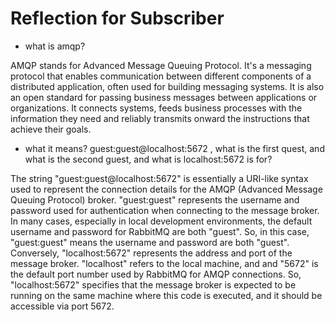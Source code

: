 # Reflection for Subscriber

- what is amqp?

AMQP stands for Advanced Message Queuing Protocol. It's a messaging protocol that enables communication between different components of a distributed application, often used for building messaging systems. It is also an open standard for passing business messages between applications or organizations. It connects systems, feeds business processes with the information they need and reliably transmits onward the instructions that achieve their goals. 

- what it means? guest:guest@localhost:5672 , what is the first quest, and what is the second guest, and what is localhost:5672 is for? 

The string "guest:guest@localhost:5672" is essentially a URI-like syntax used to represent the connection details for the AMQP (Advanced Message Queuing Protocol) broker. "guest:guest" represents the username and password used for authentication when connecting to the message broker. In many cases, especially in local development environments, the default username and password for RabbitMQ are both "guest". So, in this case, "guest:guest" means the username and password are both "guest". Conversely, "localhost:5672" represents the address and port of the message broker. "localhost" refers to the local machine, and and "5672" is the default port number used by RabbitMQ for AMQP connections. So, "localhost:5672" specifies that the message broker is expected to be running on the same machine where this code is executed, and it should be accessible via port 5672.